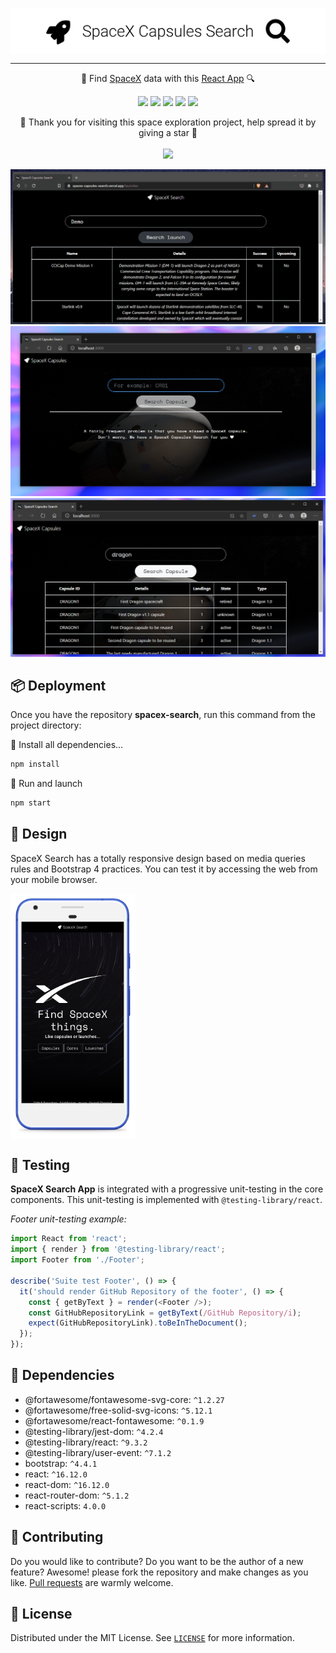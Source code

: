 <p align="center">
  <img
    src=".github/banner.png"
    align="center"
    width="600"
    alt="SpaceX Capsules Search"
    title="SpaceX Capsules Search"
  />
</p>

--- 

<p align="center">🚀 Find <a href="https://www.spacex.com/">SpaceX</a> data with this <a href="https://reactjs.org/">React App</a> 🔍</p>

<p align="center">
  <a href="https://nodejs.org/"><img src="https://img.shields.io/static/v1?label=Node&message=v16.12&color=339933&logo=node.js&style=for-the-badge" /></a>
  <a href="https://reactjs.org/"><img src="https://img.shields.io/static/v1?label=React&message=v16.12&color=61DAFB&logo=react&style=for-the-badge" /></a>
  <a href="https://getbootstrap.com/"><img src="https://img.shields.io/static/v1?label=Bootstrap&message=v4.4.1&color=563D7C&logo=bootstrap&style=for-the-badge" /></a>
  <a href="https://reactrouter.com/"><img src="https://img.shields.io/static/v1?label=React%20Router&message=v5.1.2&color=CA4245&logo=react-router&style=for-the-badge" /></a>
  <a href="https://github.com/r-spacex/SpaceX-API"><img src="https://img.shields.io/static/v1?label=SpaceX%20API&message=v3&color=000000&logo=spacex&style=for-the-badge" /></a>
</p>

<p align="center">
  🤗 Thank you for visiting this space exploration project, help spread it by giving a star 🌟<br />
  <br />
  <a href="https://github.com/360macky/spacex-search/stargazers"><img src="https://img.shields.io/github/stars/360macky/spacex-search?label=Star%20this%20repository%21&style=social" /></a><br />
</p>
 



![Demo of SpaceX Search](./.github/demo.gif)
![Screenshoot Capsules Home SpaceX Capsules Search](./.github/screenshot_1.PNG)
![Screenshoot Capsules Results SpaceX Capsules Search](./.github/screenshot_2.PNG)


## 📦 Deployment

Once you have the repository **spacex-search**, run this command from the project directory:

🔽 Install all dependencies...

```bash
npm install
```

🚀 Run and launch

```bash
npm start
```


## 🎨 Design
SpaceX Search has a totally responsive design based on media queries rules and Bootstrap 4 practices.
You can test it by accessing the web from your mobile browser.

<img
  src=".github/android_screenshot.png"
  align="center"
  width="200"
  alt="SpaceX Search on Android phone"
  title="SpaceX Search on Android phone"
/>


## 🧪 Testing
**SpaceX Search App** is integrated with a progressive unit-testing in the core components. This unit-testing is implemented with `@testing-library/react`.

*Footer unit-testing example:*
```javascript
import React from 'react';
import { render } from '@testing-library/react';
import Footer from './Footer';

describe('Suite test Footer', () => {
  it('should render GitHub Repository of the footer', () => {
    const { getByText } = render(<Footer />);
    const GitHubRepositoryLink = getByText(/GitHub Repository/i);
    expect(GitHubRepositoryLink).toBeInTheDocument();
  });
});
```


## 🎁 Dependencies
- @fortawesome/fontawesome-svg-core: `^1.2.27`
- @fortawesome/free-solid-svg-icons: `^5.12.1`
- @fortawesome/react-fontawesome: `^0.1.9`
- @testing-library/jest-dom: `^4.2.4`
- @testing-library/react: `^9.3.2`
- @testing-library/user-event: `^7.1.2`
- bootstrap: `^4.4.1`
- react: `^16.12.0`
- react-dom: `^16.12.0`
- react-router-dom: `^5.1.2`
- react-scripts: `4.0.0`


## 🤲 Contributing
Do you would like to contribute? Do you want to be the author of a new feature? Awesome! please fork the repository and make changes as you like. [Pull requests](https://github.com/360macky/spacex-search/pulls) are warmly welcome.


## 📃 License
Distributed under the MIT License.
See [`LICENSE`](./LICENSE) for more information.
